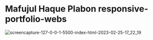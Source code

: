﻿# Mafujul Haque Plabon responsive-portfolio-webs

![screencapture-127-0-0-1-5500-index-html-2023-02-25-17_22_19](https://user-images.githubusercontent.com/96911414/221354398-f5fcfb6e-ac7a-4c62-a223-5f81398b95ed.png)
